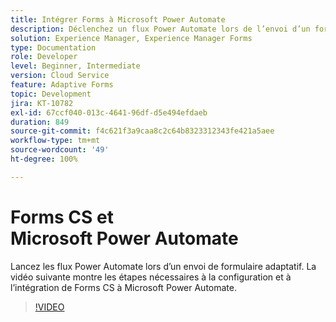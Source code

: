 ```yaml
---
title: Intégrer Forms à Microsoft Power Automate
description: Déclenchez un flux Power Automate lors de l’envoi d’un formulaire adaptatif.
solution: Experience Manager, Experience Manager Forms
type: Documentation
role: Developer
level: Beginner, Intermediate
version: Cloud Service
feature: Adaptive Forms
topic: Development
jira: KT-10782
exl-id: 67ccf040-013c-4641-96df-d5e494efdaeb
duration: 849
source-git-commit: f4c621f3a9caa8c2c64b8323312343fe421a5aee
workflow-type: tm+mt
source-wordcount: '49'
ht-degree: 100%

---
```


# Forms CS et Microsoft Power Automate

Lancez les flux Power Automate lors d’un envoi de formulaire adaptatif. La vidéo suivante montre les étapes nécessaires à la configuration et à l’intégration de Forms CS à Microsoft Power Automate.

>[!VIDEO](https://video.tv.adobe.com/v/345675?quality=12&learn=on)
